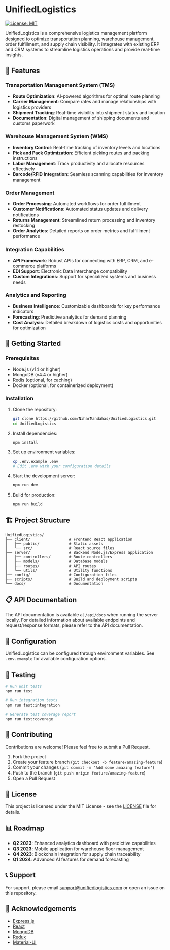 # UnifiedLogistics

[![License: MIT](https://img.shields.io/badge/License-MIT-yellow.svg)](https://opensource.org/licenses/MIT)

UnifiedLogistics is a comprehensive logistics management platform designed to optimize transportation planning, warehouse management, order fulfillment, and supply chain visibility. It integrates with existing ERP and CRM systems to streamline logistics operations and provide real-time insights.

## 🌟 Features

### Transportation Management System (TMS)
- **Route Optimization**: AI-powered algorithms for optimal route planning
- **Carrier Management**: Compare rates and manage relationships with logistics providers
- **Shipment Tracking**: Real-time visibility into shipment status and location
- **Documentation**: Digital management of shipping documents and customs paperwork

### Warehouse Management System (WMS)
- **Inventory Control**: Real-time tracking of inventory levels and locations
- **Pick and Pack Optimization**: Efficient picking routes and packing instructions
- **Labor Management**: Track productivity and allocate resources effectively
- **Barcode/RFID Integration**: Seamless scanning capabilities for inventory management

### Order Management
- **Order Processing**: Automated workflows for order fulfillment
- **Customer Notifications**: Automated status updates and delivery notifications
- **Returns Management**: Streamlined return processing and inventory restocking
- **Order Analytics**: Detailed reports on order metrics and fulfillment performance

### Integration Capabilities
- **API Framework**: Robust APIs for connecting with ERP, CRM, and e-commerce platforms
- **EDI Support**: Electronic Data Interchange compatibility
- **Custom Integrations**: Support for specialized systems and business needs

### Analytics and Reporting
- **Business Intelligence**: Customizable dashboards for key performance indicators
- **Forecasting**: Predictive analytics for demand planning
- **Cost Analysis**: Detailed breakdown of logistics costs and opportunities for optimization

## 🚀 Getting Started

### Prerequisites
- Node.js (v14 or higher)
- MongoDB (v4.4 or higher)
- Redis (optional, for caching)
- Docker (optional, for containerized deployment)

### Installation

1. Clone the repository:
   ```bash
   git clone https://github.com/NiharMandahas/UnifiedLogistics.git
   cd UnifiedLogistics
   ```

2. Install dependencies:
   ```bash
   npm install
   ```

3. Set up environment variables:
   ```bash
   cp .env.example .env
   # Edit .env with your configuration details
   ```

4. Start the development server:
   ```bash
   npm run dev
   ```

5. Build for production:
   ```bash
   npm run build
   ```

## 🏗️ Project Structure

```
UnifiedLogistics/
├── client/                 # Frontend React application
│   ├── public/             # Static assets
│   └── src/                # React source files
├── server/                 # Backend Node.js/Express application
│   ├── controllers/        # Route controllers
│   ├── models/             # Database models
│   ├── routes/             # API routes
│   └── utils/              # Utility functions
├── config/                 # Configuration files
├── scripts/                # Build and deployment scripts
└── docs/                   # Documentation
```

## 📋 API Documentation

The API documentation is available at `/api/docs` when running the server locally. For detailed information about available endpoints and request/response formats, please refer to the API documentation.

## 🔧 Configuration

UnifiedLogistics can be configured through environment variables. See `.env.example` for available configuration options.

## 🧪 Testing

```bash
# Run unit tests
npm run test

# Run integration tests
npm run test:integration

# Generate test coverage report
npm run test:coverage
```

## 🤝 Contributing

Contributions are welcome! Please feel free to submit a Pull Request.

1. Fork the project
2. Create your feature branch (`git checkout -b feature/amazing-feature`)
3. Commit your changes (`git commit -m 'Add some amazing feature'`)
4. Push to the branch (`git push origin feature/amazing-feature`)
5. Open a Pull Request

## 📄 License

This project is licensed under the MIT License - see the [LICENSE](LICENSE) file for details.

## 📊 Roadmap

- **Q2 2023**: Enhanced analytics dashboard with predictive capabilities
- **Q3 2023**: Mobile application for warehouse floor management
- **Q4 2023**: Blockchain integration for supply chain traceability
- **Q1 2024**: Advanced AI features for demand forecasting

## 📞 Support

For support, please email support@unifiedlogistics.com or open an issue on this repository.

## 🙏 Acknowledgements

- [Express.js](https://expressjs.com/)
- [React](https://reactjs.org/)
- [MongoDB](https://www.mongodb.com/)
- [Redux](https://redux.js.org/)
- [Material-UI](https://material-ui.com/)
